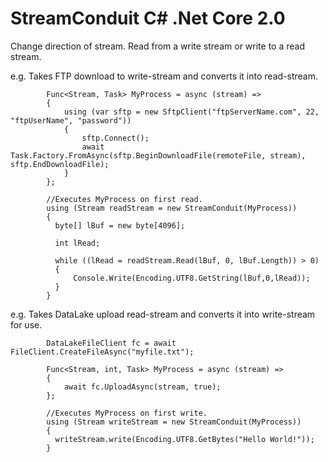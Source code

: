 # StreamConduit C# .Net Core 2.0
Change direction of stream. Read from a write stream or write to a read stream.

e.g.  Takes FTP download to write-stream and converts it into read-stream.

            Func<Stream, Task> MyProcess = async (stream) =>
            {
                using (var sftp = new SftpClient("ftpServerName.com", 22, "ftpUserName", "password"))
                {
                    sftp.Connect();
                    await Task.Factory.FromAsync(sftp.BeginDownloadFile(remoteFile, stream), sftp.EndDownloadFile);
                }
            };

            //Executes MyProcess on first read.
            using (Stream readStream = new StreamConduit(MyProcess))
            {            
              byte[] lBuf = new byte[4096];

              int lRead;

              while ((lRead = readStream.Read(lBuf, 0, lBuf.Length)) > 0)
              {
                  Console.Write(Encoding.UTF8.GetString(lBuf,0,lRead));
              }
            }
            

 e.g.  Takes DataLake upload read-stream and converts it into write-stream for use.
 
            DataLakeFileClient fc = await FileClient.CreateFileAsync("myfile.txt");

            Func<Stream, int, Task> MyProcess = async (stream) =>
            {
                await fc.UploadAsync(stream, true); 
            };

            //Executes MyProcess on first write.
            using (Stream writeStream = new StreamConduit(MyProcess))
            {
              writeStream.write(Encoding.UTF8.GetBytes("Hello World!"));
            }
            
            
